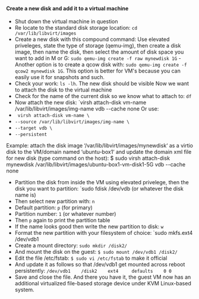 #### Create a new disk and add it to a virtual machine 
- Shut down the virtual machine in question
- Re locate to the standard disk storage location: `cd /var/lib/libvirt/images`
- Create a new disk with this compound command: Use elevated priveleges, state the type of storage (qemu-img), then create a disk image, then name the disk, then select the amount of disk space you want to add in M or G:
`sudo qemu-img create -f raw mynewdisk 1G`
-Another option is to create a qcow disk with: `sudo qemu-img create -f qcow2 mynewdisk 1G`. This option is better for VM's because you can easily use it for snapshots and such.
- Check your work: `ls -lh`. The new disk should be visible
Now we want to attach the disk to the virtual machine
- Check for the name of the current disk so we know what to attach to: `df`
- Now attach the new disk: `virsh attach-disk vm-name /var/lib/libvirt/images/img-name vdb --cache none
Or use: 
- ` virsh attach-disk vm-name \`
- `--source /var/lib/libvirt/images/img-name \`
- `--target vdb \`
- `--persistent`

Example: attach the disk image ‘/var/lib/libvirt/images/mynewdisk‘ as a virtio disk to the VM/domain named ‘ubuntu-box1‘ and update the domain xml file for new disk (type command on the host):
$ sudo virsh attach-disk mynewdisk /var/lib/libvirt/images/ubuntu-box1-vm-disk1-5G vdb --cache none

- Partition the disk from inside the VM using elevated privelege, then the disk you want to partition: `sudo fdisk /dev/vdb (or whatever the disk name is)
- Then select new partition with: `n`
- Default partition: `p` (for primary)
- Partition number: `1` (or whatever number)
- Then `p` again to print the partition table
- If the name looks good then write the new partition to disk: `w`
- Format the new partition with your filesystem of choice: `sudo mkfs.ext4 /dev/vdb1
- Create a mount directory: `sudo mkdir /disk2/`
- And mount the disk on the guest: `$ sudo mount /dev/vdb1 /disk2/`
- Edit the file /etc/fstab: `$ sudo vi /etc/fstab` to make it official
- And update it as follows so that /dev/vdb1 get mounted across reboot persistently: `/dev/vdb1    /disk2    ext4     defaults    0 0`
- Save and close the file. And there you have it, the guest VM now has an additional virtualized file-based storage device under KVM Linux-based system.
